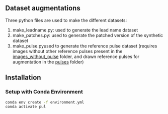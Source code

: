 ## Dataset augmentations

Three python files are used to make the different datasets:

1. make_leadname.py: used to generate the lead name dataset
2. make_patches.py: used to generate the patched version of the synthetic dataset
3. make_pulse.pyused to generate the reference pulse dataset (requires images without other reference pulses present in the [images_without_pulse](/.images_without_pulse/) folder, and drawn reference pulses for augmentation in the [pulses](/pulses/) folder)

## Installation

### Setup with Conda Environment

```bash
conda env create -f environment.yml
conda activate pul
